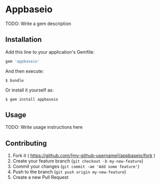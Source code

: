 # Appbaseio

TODO: Write a gem description

## Installation

Add this line to your application's Gemfile:

```ruby
gem 'appbaseio'
```

And then execute:

    $ bundle

Or install it yourself as:

    $ gem install appbaseio

## Usage

TODO: Write usage instructions here

## Contributing

1. Fork it ( https://github.com/[my-github-username]/appbaseio/fork )
2. Create your feature branch (`git checkout -b my-new-feature`)
3. Commit your changes (`git commit -am 'Add some feature'`)
4. Push to the branch (`git push origin my-new-feature`)
5. Create a new Pull Request
